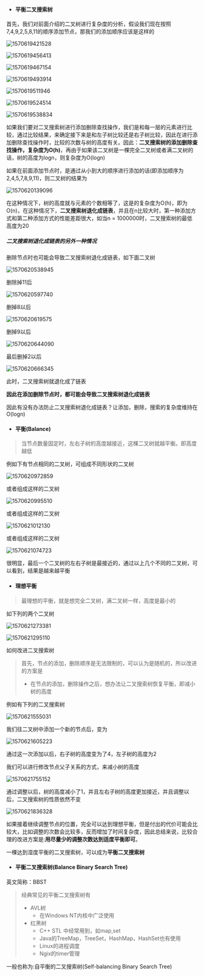 - #### 平衡二叉搜索树

首先，我们对前面介绍的二叉树进行复杂度的分析，假设我们现在按照7,4,9,2,5,8,11的顺序添加节点，那我们的添加顺序应该是这样的

![1570619421528](https://github.com/MSTGit/Algorithm/blob/master/BalanceBinarySearchTreeNode/Resource/1570619421528.png)

![1570619456413](https://github.com/MSTGit/Algorithm/blob/master/BalanceBinarySearchTreeNode/Resource/1570619456413.png)

![1570619467154](https://github.com/MSTGit/Algorithm/blob/master/BalanceBinarySearchTreeNode/Resource/1570619467154.png)

![1570619493914](https://github.com/MSTGit/Algorithm/blob/master/BalanceBinarySearchTreeNode/Resource/1570619493914.png)

![1570619511946](https://github.com/MSTGit/Algorithm/blob/master/BalanceBinarySearchTreeNode/Resource/1570619511946.png)

![1570619524514](https://github.com/MSTGit/Algorithm/blob/master/BalanceBinarySearchTreeNode/Resource/1570619524514.png)

![1570619538834](https://github.com/MSTGit/Algorithm/blob/master/BalanceBinarySearchTreeNode/Resource/1570619538834.png)

如果我们要对二叉搜索树进行添加删除查找操作，我们是和每一层的元素进行比较，通过比较结果，来确定接下来是和左子树比较还是右子树比较，因此在进行添加删除查找操作时，比较的次数与树的高度有关。因此：**二叉搜索树的添加删除查找操作，复杂度为O(h)**，再由于如果该二叉树是一棵完全二叉树或者满二叉树的话，树的高度为logn，则复杂度为O(logn)

如果在前面添加节点时，是通过从小到大的顺序进行添加的话(即添加顺序为2,4,5,7,8,9,11)，则二叉树的结果为

![1570620139096](https://github.com/MSTGit/Algorithm/blob/master/BalanceBinarySearchTreeNode/Resource/1570620139096.png)

在这种情况下，树的高度就与元素的个数相等了，这是的复杂度为O(h)，即为O(n)，在这种情况下，**二叉搜索树退化成链表**，并且在n比较大时，第一种添加方式和第二种添加方式的性能差距很大，如当n = 1000000时，二叉搜索树的最低高度为20

##### 二叉搜索树退化成链表的另外一种情况

删除节点时也可能会导致二叉搜索树退化成链表，如下面二叉树

![1570620538945](https://github.com/MSTGit/Algorithm/blob/master/BalanceBinarySearchTreeNode/Resource/1570620538945.png)

删除掉11后

![1570620597740](https://github.com/MSTGit/Algorithm/blob/master/BalanceBinarySearchTreeNode/Resource/1570620597740.png)

删掉8以后

![1570620619575](https://github.com/MSTGit/Algorithm/blob/master/BalanceBinarySearchTreeNode/Resource/1570620619575.png)

删掉9以后

![1570620644090](https://github.com/MSTGit/Algorithm/blob/master/BalanceBinarySearchTreeNode/Resource/1570620644090.png)

最后删掉2以后

![1570620666345](https://github.com/MSTGit/Algorithm/blob/master/BalanceBinarySearchTreeNode/Resource/1570620666345.png)

此时，二叉搜索树就退化成了链表

**因此在添加删除节点时，都可能会导致二叉搜索树退化成链表**

因此有没有办法防止二叉搜索树退化成链表？让添加，删除，搜索的复杂度维持在O(logn)

- #### 平衡(Balance)

> 当节点数量固定时，左右子树的高度越接近，这棵二叉树就越平衡。即高度越低

例如下有节点相同的二叉树，可组成不同形状的二叉树

![1570620972859](https://github.com/MSTGit/Algorithm/blob/master/BalanceBinarySearchTreeNode/Resource/1570620972859.png)

或者组成这样的二叉树



![1570620995510](https://github.com/MSTGit/Algorithm/blob/master/BalanceBinarySearchTreeNode/Resource/1570620995510.png)

或者组成这样的二叉树

![1570621012130](https://github.com/MSTGit/Algorithm/blob/master/BalanceBinarySearchTreeNode/Resource/1570621012130.png)

或者组成这样的二叉树

![1570621074723](https://github.com/MSTGit/Algorithm/blob/master/BalanceBinarySearchTreeNode/Resource/1570621074723.png)

很明显，最后一个二叉树的左右子树是最接近的，通过以上几个不同的二叉树，可以看到，结果是越来越平衡

- #### 理想平衡

> 最理想的平衡，就是想完全二叉树，满二叉树一样，高度是最小的

如下列的两个二叉树

![1570621273381](https://github.com/MSTGit/Algorithm/blob/master/BalanceBinarySearchTreeNode/Resource/1570621273381.png)

![1570621295110](https://github.com/MSTGit/Algorithm/blob/master/BalanceBinarySearchTreeNode/Resource/1570621295110.png)

如何改进二叉搜索树

> 首先，节点的添加，删除顺序是无法限制的，可以认为是随机的，所以改进的方案是
>
> - 在节点的添加，删除操作之后，想办法让二叉搜索树恢复平衡，即减小树的高度

例如有下列的二叉搜索树

![1570621555031](https://github.com/MSTGit/Algorithm/blob/master/BalanceBinarySearchTreeNode/Resource/1570621555031.png)

我们往二叉树中添加一个新的节点后，变为

![1570621605223](https://github.com/MSTGit/Algorithm/blob/master/BalanceBinarySearchTreeNode/Resource/1570621605223.png)

通过这一次添加以后，右子树的高度变为了4，左子树的高度为2

我们可以进行修改节点父子关系的方式，来减小树的高度

![1570621755152](https://github.com/MSTGit/Algorithm/blob/master/BalanceBinarySearchTreeNode/Resource/1570621755152.png)

通过调整以后，树的高度减小了1，并且左右子树的高度更加接近，并且调整以后，二叉搜索树的性质依然不变

![1570621836328](https://github.com/MSTGit/Algorithm/blob/master/BalanceBinarySearchTreeNode/Resource/1570621836328.png)

如果接着继续调整节点的位置，完全可以达到理想平衡，但是付出的代价可能会比较大，比如调整的次数会比较多，反而增加了时间复杂度，因此总结来说，比较合理的改进方案是:**用尽量少的调整次数达到适度平衡即可**。

一棵达到湿度平衡的二叉搜索树，可以成为**平衡二叉搜索树**

- #### 平衡二叉搜索树(Balance Binary Search Tree)

英文简称：BBST

> 经典常见的平衡二叉搜索树有
>
> - AVL树 
>   - 在Windows NT内核中广泛使用
> - 红黑树 
>   - C++ STL 中经常用到，如map,set
>   -  Java的TreeMap，TreeSet，HashMap，HashSet也有使用
>   - Linux的进程调度
>   - Ngix的timer管理

一般也称为:自平衡的二叉搜索树(Self-balancing Binary Search Tree)